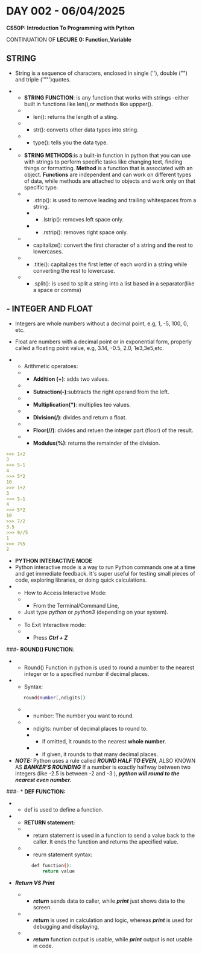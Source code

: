 # **DAY 002 - 06/04/2025**

**CS50P: Introduction To Programming with Python**
    
CONTINUATION OF **LECURE 0: Function_Variable**

## **STRING**
* String is a sequence of characters, enclosed in single (''), double ("") and triple ('""')quotes.

-  * **STRING FUNCTION**: is any function that works with strings -either built in functions like len(),or methods like uppper().
   - * len(): returns the length of a sting.
   - * str(): converts other data types into string.
   - * type(): tells you the data type.

- * **STRING METHODS**:is a built-in function in python that you can use with strings to perform specific tasks like changing text, finding things or formatting. **Method** is a function that is associated with an object. **Functions** are independent and can work on different types of data, while methods are attached to objects and work only on that specific type.

   - * .strip(): is used to remove leading and trailing whitespaces from a string. 
      - * .lstrip(): removes left space only.
      - * .rstrip(): removes right space only.
   - * capitalize(): convert the first character of a string and the rest to lowercases.
   - * .title(): capitalizes the first letter of each word in a string while converting the rest to lowercase. 
   - * .split(): is used to split a string into a list based in a separator(like a space or comma)

## - **INTEGER AND FLOAT**
- Integers are whole numbers without a decimal point, e.g, 1, -5, 100, 0, etc.
- Float are numbers with a decimal point or in exponential form, properly called a floating point value, e.g, 3.14, -0.5, 2.0, 1e3,3e5,etc.

- * Arithmetic operatoes:
   - * **Addition (+)**: adds two values.
   - * **Sutraction(-)**:subtracts the right operand from the left.
   - * **Multiplication(*)**: multiplies teo values.
   - * **Division(/)**: divides and return a float.
   - * **Floor(//)**: divides and retuen the integer part (floor) of the result.
   - * **Modulus(%)**: returns the remainder of the division.

```md
>>> 1+2
3
>>> 5-1
4
>>> 5*2
10
>>> 1+2
3
>>> 5-1
4
>>> 5*2
10
>>> 7/2
3.5
>>> 9//5
1
>>> 7%5
2
```
- **PYTHON INTERACTIVE MODE**
- Python interactive mode is a way to run Python commands one at a time and get immediate feedback. It's super useful for testing small pieces of code, exploring libraries, or doing quick calculations.
- * How to Access Interactive Mode:
   - * From the Terminal/Command Line,
   - Just type *python* or *python3* (depending on your system).
- * To Exit Interactive mode:
   - * Press ***Ctrl + Z***

###- **ROUND() FUNCTION**:
- - Round() Function in python is used to round a number to the nearest integer or to a specified number if decimal places.
- - Syntax:
   ```bash
      round(number[,ndigits])
   ```
   - * number: The number you want to round.
   - * ndigits: number of decimal places to round to.
      - - if omitted, it rounds to the nearest **whole number**.
      - - if given, it rounds to that many decimal places.
- ***NOTE:*** Python uses a rule called ***ROUND HALF TO EVEN***, ALSO KNOWN AS ***BANKER'S ROUNDING*** If a number is exactly halfway between two integers (like -2.5 is between -2 and -3 ), ***python will round to the nearest even number.***

###- * **DEF FUNCTION:**
   - * def is used to define a function.

- * **RETURN statement:**
   - * return statement is used in a function to send a value back to the caller. It ends the function and returns the apecified value.
   - * reurn statement syntax:
   ```bash
         def function():
             return value
   ```

- ***Return VS Print***
   - * ***return*** sends data to caller, while ***print*** just shows data to the screen.
   - * ***return*** is used in calculation and logic, whereas ***print*** is used for debugging and displaying,
   - * ***return*** function output is usable, while ***print*** output is not usable in code.
